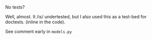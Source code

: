 No tests? 

Well, almost.  It /is/ undertested, but I also used this as a test-bed for doctests. (inline in the code).

See comment early in `models.py`

